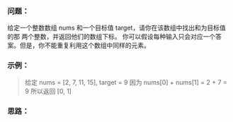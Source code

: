 ### 问题：
给定一个整数数组 nums 和一个目标值 target，请你在该数组中找出和为目标值的那 两个整数，并返回他们的数组下标。
你可以假设每种输入只会对应一个答案。但是，你不能重复利用这个数组中同样的元素。
### 示例：
> 给定 nums = [2, 7, 11, 15], target = 9
> 因为 nums[0] + nums[1] = 2 + 7 = 9
> 所以返回 [0, 1]
### 思路：
